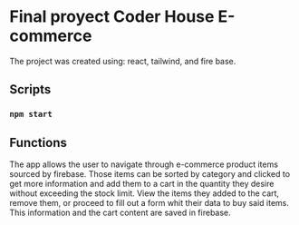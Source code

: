 # Final proyect Coder House E-commerce

The project was created using: react, tailwind, and fire base.

##  Scripts

### `npm start`


##  Functions

The app allows the user to navigate through e-commerce product items sourced by firebase. Those items can be sorted by category and clicked to get more information and add them to a cart in the quantity they desire without exceeding the stock limit. View the items they added to the cart, remove them, or proceed to fill out a form whit their data to buy said items. This information and the cart content are saved in firebase.

